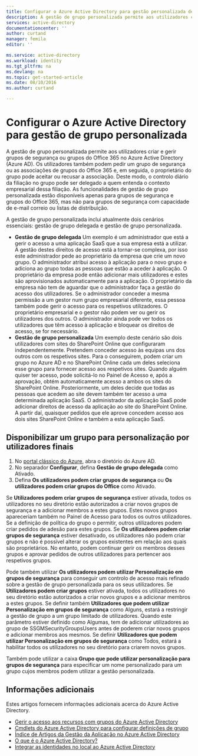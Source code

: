 ```yaml
---
title: Configurar o Azure Active Directory para gestão personalizada de acesso à aplicação| Microsoft Docs
description: A gestão de grupo personalizada permite aos utilizadores criarem e gerirem grupos do Office 365 no Azure Active Directory ou grupos de segurança e oferece aos utilizadores a possibilidade de solicitar filiação num grupo de segurança ou em grupos do Office 365
services: active-directory
documentationcenter: ''
author: curtand
manager: femila
editor: ''

ms.service: active-directory
ms.workload: identity
ms.tgt_pltfrm: na
ms.devlang: na
ms.topic: get-started-article
ms.date: 08/10/2016
ms.author: curtand

---
```

# Configurar o Azure Active Directory para gestão de grupo personalizada
A gestão de grupo personalizada permite aos utilizadores criar e gerir grupos de segurança ou grupos do Office 365 no Azure Active Directory (Azure AD). Os utilizadores também podem pedir um grupo de segurança ou as associações de grupos do Office 365 e, em seguida, o proprietário do grupo pode aceitar ou recusar a associação. Deste modo, o controlo diário da filiação no grupo pode ser delegado a quem entenda o contexto empresarial dessa filiação. As funcionalidades de gestão de grupo personalizada estão disponíveis apenas para grupos de segurança e grupos do Office 365, mas não para grupos de segurança com capacidade de e-mail correio ou listas de distribuição.

A gestão de grupo personalizada inclui atualmente dois cenários essenciais: gestão de grupo delegada e gestão de grupo personalizada.

* **Gestão de grupo delegada**
   Um exemplo é um administrador que está a gerir o acesso a uma aplicação SaaS que a sua empresa está a utilizar. A gestão destes direitos de acesso está a tornar-se complexa, por isso este administrador pede ao proprietário da empresa que crie um novo grupo. O administrador atribui acesso à aplicação para o novo grupo e adiciona ao grupo todas as pessoas que estão a aceder à aplicação. O proprietário da empresa pode então adicionar mais utilizadores e estes são aprovisionados automaticamente para a aplicação. O proprietário da empresa não tem de aguardar que o administrador faça a gestão do acesso dos utilizadores. Se o administrador conceder a mesma permissão a um gestor num grupo empresarial diferente, essa pessoa também pode gerir o acesso para os respetivos utilizadores. O proprietário empresarial e o gestor não podem ver ou gerir os utilizadores dos outros. O administrador ainda pode ver todos os utilizadores que têm acesso à aplicação e bloquear os direitos de acesso, se for necessário.
* **Gestão de grupo personalizada**
   Um exemplo deste cenário são dois utilizadores com sites do SharePoint Online que configuraram independentemente. Pretendem conceder acesso às equipas uns dos outros com os respetivos sites. Para o conseguirem, podem criar um grupo no Azure AD e no SharePoint Online cada um deles seleciona esse grupo para fornecer acesso aos respetivos sites. Quando alguém quiser ter acesso, pode solicitá-lo no Painel de Acesso e, após a aprovação, obtém automaticamente acesso a ambos os sites do SharePoint Online. Posteriormente, um deles decide que todas as pessoas que acedem ao site devem também ter acesso a uma determinada aplicação SaaS. O administrador da aplicação SaaS pode adicionar direitos de acesso da aplicação ao site do SharePoint Online. A partir daí, quaisquer pedidos que ele aprove concedem acesso aos dois sites SharePoint Online e também a esta aplicação SaaS.

## Disponibilizar um grupo para personalização por utilizadores finais
1. No [portal clássico do Azure](https://manage.windowsazure.com), abra o diretório do Azure AD.
2. No separador **Configurar**, defina **Gestão de grupo delegada** como Ativado.
3. Defina **Os utilizadores podem criar grupos de segurança** ou **Os utilizadores podem criar grupos do Office** como Ativado.

Se **Utilizadores podem criar grupos de segurança** estiver ativada, todos os utilizadores no seu diretório estão autorizados a criar novos grupos de segurança e a adicionar membros a estes grupos. Estes novos grupos apareceriam também no Painel de Acesso para todos os outros utilizadores. Se a definição de política do grupo o permitir, outros utilizadores podem criar pedidos de adesão para estes grupos. Se **Os utilizadores podem criar grupos de segurança** estiver desativado, os utilizadores não podem criar grupos e não é possível alterar os grupos existentes em relação aos quais são proprietários. No entanto, podem continuar gerir os membros desses grupos e aprovar pedidos de outros utilizadores para pertencer aos respetivos grupos.

Pode também utilizar **Os utilizadores podem utilizar Personalização em grupos de segurança** para conseguir um controlo de acesso mais refinado sobre a gestão de grupo personalizada para os seus utilizadores. Se **Utilizadores podem criar grupos** estiver ativada, todos os utilizadores no seu diretório estão autorizados a criar novos grupos e a adicionar membros a estes grupos. Se definir também **Utilizadores que podem utilizar Personalização em grupos de segurança** como Alguns, estará a restringir a gestão de grupo a um grupo limitado de utilizadores. Quando este parâmetro estiver definido como Algumas, tem de adicionar utilizadores ao grupo de SSGMSecurityGroupsUsers antes de poderem criar novos grupos e adicionar membros aos mesmos. Se definir **Utilizadores que podem utilizar Personalização em grupos de segurança** como Todos, estará a habilitar todos os utilizadores no seu diretório para criarem novos grupos.

Também pode utilizar a caixa **Grupo que pode utilizar personalização para grupos de segurança** para especificar um nome personalizado para um grupo cujos membros podem utilizar a gestão personalizada.

## Informações adicionais
Estes artigos fornecem informações adicionais acerca do Azure Active Directory.

* [Gerir o acesso aos recursos com grupos do Azure Active Directory](active-directory-manage-groups.md)
* [Cmdlets do Azure Active Directory para configurar definições de grupo](active-directory-accessmanagement-groups-settings-cmdlets.md)
* [Índice de Artigos da Gestão da Aplicação no Azure Active Directory](active-directory-apps-index.md)
* [O que é o Azure Active Directory?](active-directory-whatis.md)
* [Integrar as identidades no local ao Azure Active Directory](active-directory-aadconnect.md)

<!--HONumber=Sep16_HO3-->


